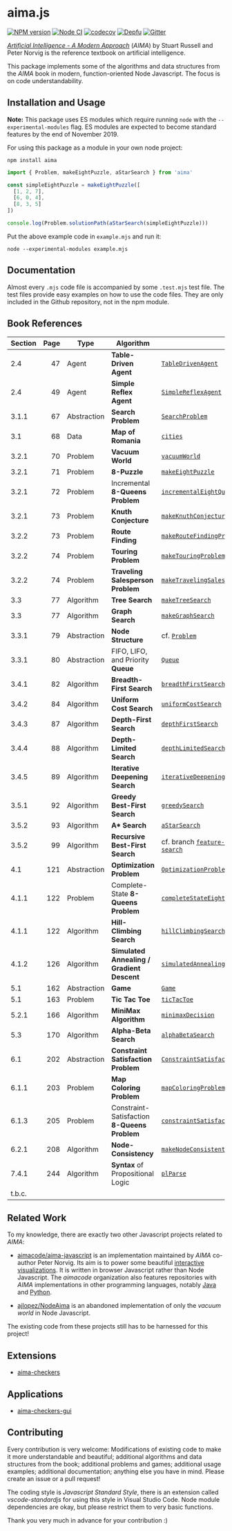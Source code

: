 # aima.js

[![NPM version](https://img.shields.io/npm/v/aima.svg)](https://www.npmjs.com/package/aima)
[![Node CI](https://github.com/davidpomerenke/aima.js/workflows/Node%20CI/badge.svg)](https://github.com/davidpomerenke/aima.js/actions?query=workflow%3A%22Node+CI%22)
[![codecov](https://codecov.io/gh/davidpomerenke/aima.js/branch/master/graph/badge.svg)](https://codecov.io/gh/davidpomerenke/aima.js)
[![Depfu](https://badges.depfu.com/badges/e04a4818c5dd19a107c3d0dd8dbb7c0a/overview.svg)](https://depfu.com/github/davidpomerenke/aima.js?project_id=10309)
[![Gitter](https://badges.gitter.im/aima-js/community.svg)](https://gitter.im/aima-js/community?utm_source=badge&utm_medium=badge&utm_campaign=pr-badge)

[*Artificial Intelligence - A Modern Approach*](http://aima.cs.berkeley.edu/) (*AIMA*) by Stuart Russell and Peter Norvig is the reference textbook on artificial intelligence. 

This package implements some of the algorithms and data structures from the *AIMA* book in modern, function-oriented Node Javascript. The focus is on code understandability. 

## Installation and Usage

**Note:** This package uses ES modules which require running `node` with the `--experimental-modules` flag. ES modules are expected to become standard features by the end of November 2019. 

For using this package as a module in your own node project: 

`npm install aima`

```javascript
import { Problem, makeEightPuzzle, aStarSearch } from 'aima'

const simpleEightPuzzle = makeEightPuzzle([
  [1, 2, 7],
  [6, 0, 4],
  [8, 3, 5]
])

console.log(Problem.solutionPath(aStarSearch(simpleEightPuzzle)))
```

Put the above example code in `example.mjs` and run it: 

`node --experimental-modules example.mjs`

## Documentation

Almost every `.mjs` code file is accompanied by some `.test.mjs` test file. The test files provide easy examples on how to use the code files. They are only included in the Github repository, not in the npm module. 

## Book References

Section | Page | Type | Algorithm | File
--- | ---:| --- | --- | ---
2.4 | 47 | Agent | **Table-Driven Agent** | [`TableDrivenAgent`](https://github.com/davidpomerenke/aima.js/blob/master/intelligent-agents/table-driven-agent.mjs)
2.4 | 49 | Agent | **Simple Reflex Agent** | [`SimpleReflexAgent`](https://github.com/davidpomerenke/aima.js/blob/master/intelligent-agents/simple-reflex-agent.mjs)
3.1.1 | 67 | Abstraction | **Search Problem** | [`SearchProblem`](https://github.com/davidpomerenke/aima.js/blob/master/search/search-problem.mjs)
3.1 | 68 | Data | **Map of Romania** | [`cities`](https://github.com/davidpomerenke/aima.js/blob/master/search/search-problems/real-world-problems/cities.mjs)
3.2.1 | 70 | Problem | **Vacuum World** | [`vacuumWorld`](https://github.com/davidpomerenke/aima.js/blob/master/search/search-problems/toy-problems/vacuum-world.mjs)
3.2.1 | 71 | Problem | **8-Puzzle** | [`makeEightPuzzle`](https://github.com/davidpomerenke/aima.js/blob/master/search/search-problems/toy-problems/eight-puzzle.mjs)
3.2.1 | 72 | Problem | Incremental **8-Queens Problem** | [`incrementalEightQueensProblem`](https://github.com/davidpomerenke/aima.js/blob/master/search/search-problems/toy-problems/eight-queens-problem.mjs)
3.2.1 | 73 | Problem | **Knuth Conjecture** | [`makeKnuthConjecture`](https://github.com/davidpomerenke/aima.js/blob/master/search/search-problems/toy-problems/knuth-conjecture.mjs)
3.2.2 | 73 | Problem | **Route Finding** | [`makeRouteFindingProblem`](https://github.com/davidpomerenke/aima.js/blob/master/search/search-problems/real-world-problems/route-finding-problem.mjs)
3.2.2 | 74 | Problem | **Touring Problem** | [`makeTouringProblem`](https://github.com/davidpomerenke/aima.js/blob/master/search/search-problems/real-world-problems/touring-problem.mjs)
3.2.2 | 74 | Problem | **Traveling Salesperson Problem** | [`makeTravelingSalespersonProblem`](https://github.com/davidpomerenke/aima.js/blob/master/search/search-problems/real-world-problems/traveling-salesperson-problem.mjs)
3.3 | 77 | Algorithm | **Tree Search** | [`makeTreeSearch`](https://github.com/davidpomerenke/aima.js/blob/master/search/tree-search.mjs)
3.3 | 77 | Algorithm | **Graph Search** | [`makeGraphSearch`](https://github.com/davidpomerenke/aima.js/blob/master/search/graph-search.mjs)
3.3.1 | 79 | Abstraction | **Node Structure** | cf. [`Problem`](https://github.com/davidpomerenke/aima.js/blob/master/problem.mjs)
3.3.1 | 80 | Abstraction | FIFO, LIFO, and Priority **Queue** | [`Queue`](https://github.com/davidpomerenke/aima.js/blob/master/search/queues/queue.mjs)
3.4.1 | 82 | Algorithm | **Breadth-First Search** | [`breadthFirstSearch`](https://github.com/davidpomerenke/aima.js/blob/master/search/uninformed-search/breadth-first-search.mjs)
3.4.2 | 84 | Algorithm | **Uniform Cost Search** | [`uniformCostSearch`](https://github.com/davidpomerenke/aima.js/blob/master/search/uninformed-search/uniform-cost-search.mjs)
3.4.3 | 87 | Algorithm | **Depth-First Search** | [`depthFirstSearch`](https://github.com/davidpomerenke/aima.js/blob/master/search/uninformed-search/depth-first-search.mjs)
3.4.4 | 88 | Algorithm | **Depth-Limited Search** | [`depthLimitedSearch`](https://github.com/davidpomerenke/aima.js/blob/master/search/uninformed-search/depth-limited-search.mjs)
3.4.5 | 89 | Algorithm | **Iterative Deepening Search** | [`iterativeDeepeningSearch`](https://github.com/davidpomerenke/aima.js/blob/master/search/uninformed-search/iterative-deepening-search.mjs)
3.5.1 | 92 | Algorithm | **Greedy Best-First Search** | [`greedySearch`](https://github.com/davidpomerenke/aima.js/blob/master/search/heuristic-search/greedy-search.mjs)
3.5.2 | 93 | Algorithm | **A\* Search** | [`aStarSearch`](https://github.com/davidpomerenke/aima.js/blob/master/search/heuristic-search/a-star-search.mjs)
3.5.2 | 99 | Algorithm | **Recursive Best-First Search** | cf. branch [`feature-recursive-best-first-search`](https://github.com/davidpomerenke/aima.js/blob/feature-recursive-best-first-search/searching/heuristic-search/recursive-best-first-search.mjs)
4.1 | 121 | Abstraction | **Optimization Problem** | [`OptimizationProblem`](https://github.com/davidpomerenke/aima.js/blob/master/optimization/optimization-problem.mjs)
4.1.1 | 122 | Problem | Complete-State **8-Queens Problem** | [`completeStateEightQueensProblem`](https://github.com/davidpomerenke/aima.js/blob/master/optimization/optimization-problems/eight-queens-problem.mjs)
4.1.1 | 122 | Algorithm | **Hill-Climbing Search** | [`hillClimbingSearch`](https://github.com/davidpomerenke/aima.js/blob/master/optimization/hill-climbing-search.mjs)
4.1.2 | 126 | Algorithm | **Simulated Annealing / Gradient Descent** | [`simulatedAnnealing`](https://github.com/davidpomerenke/aima.js/blob/master/optimization/simulated-annealing.mjs)
5.1 | 162 | Abstraction | **Game** | [`Game`](https://github.com/davidpomerenke/aima.js/blob/master/games/game.mjs)
5.1 | 163 | Problem | **Tic Tac Toe** | [`ticTacToe`](https://github.com/davidpomerenke/aima.js/blob/master/games/games/tic-tac-toe.mjs)
5.2.1 | 166 | Algorithm | **MiniMax Algorithm** | [`minimaxDecision`](https://github.com/davidpomerenke/aima.js/blob/master/games/minimax-decision.mjs)
5.3 | 170 | Algorithm | **Alpha-Beta Search** | [`alphaBetaSearch`](https://github.com/davidpomerenke/aima.js/blob/master/games/alpha-beta-search.mjs)
6.1 | 202 | Abstraction | **Constraint Satisfaction Problem** | [`ConstraintSatisfactionProblem`](https://github.com/davidpomerenke/aima.js/blob/master/constraints/constraint-satisfaction-problem.mjs)
6.1.1 | 203 | Problem | **Map Coloring Problem** | [`mapColoringProblem`](https://github.com/davidpomerenke/aima.js/blob/master/constraints/constraint-satisfaction-problems/map-coloring-problem.mjs)
6.1.3 | 205 | Problem | Constraint-Satisfaction **8-Queens Problem** | [`constraintSatisfactionEightQueensProblem`](https://github.com/davidpomerenke/aima.js/blob/master/constraints/constraint-satisfaction-problems/eight-queens-problem.mjs)
6.2.1 | 208 | Algorithm | **Node-Consistency** | [`makeNodeConsistent`](https://github.com/davidpomerenke/aima.js/blob/master/constraints/node-consistency.mjs)
7.4.1 | 244 | Algorithm | **Syntax** of Propositional Logic | [`plParse`](https://github.com/davidpomerenke/aima.js/blob/master/logics/syntax.mjs)
t.b.c. | | | |


## Related Work

To my knowledge, there are exactly two other Javascript projects related to *AIMA*: 

- [aimacode/aima-javascript](https://github.com/aimacode/aima-javascript) is an implementation maintained by *AIMA* co-author Peter Norvig. Its aim is to power some beautiful [interactive visualizations](http://aimacode.github.io/aima-javascript/). It is written in browser Javascript rather than Node Javascript. The *aimacode* organization also features repositories with *AIMA* implementations in other programming languages, notably [Java](https://github.com/aimacode/aima-java) and [Python](https://github.com/aimacode/aima-python). 

- [ajlopez/NodeAima](https://github.com/ajlopez/NodeAima) is an abandoned implementation of only the *vacuum world* in Node Javascript. 

The existing code from these projects still has to be harnessed for this project! 

## Extensions
- [aima-checkers](https://github.com/davidpomerenke/aima-checkers)

## Applications
- [aima-checkers-gui](https://github.com/davidpomerenke/aima-checkers-gui)

## Contributing

Every contribution is very welcome: Modifications of existing code to make it more understandable and beautiful; additional algorithms and data structures from the book; additional problems and games; additional usage examples; additional documentation; anything else you have in mind. Please create an issue or a pull request! 

The coding style is *Javascript Standard Style*, there is an extension called *vscode-standardjs* for using this style in Visual Studio Code. Node module dependencies are okay, but please restrict them to very basic functions. 

Thank you very much in advance for your contribution :)

